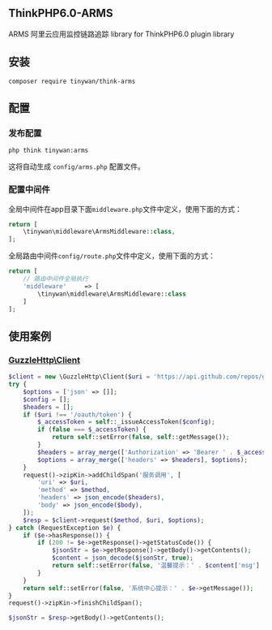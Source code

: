 ## ThinkPHP6.0-ARMS

ARMS 阿里云应用监控链路追踪 library for ThinkPHP6.0 plugin library

## 安装

```phpregexp
composer require tinywan/think-arms
```

## 配置

### 发布配置

```phpregexp
php think tinywan:arms
```
这将自动生成 `config/arms.php` 配置文件。

### 配置中间件

全局中间件在app目录下面`middleware.php`文件中定义，使用下面的方式：

```php
return [
	\tinywan\middleware\ArmsMiddleware::class,
];
```

全局路由中间件`config/route.php`文件中定义，使用下面的方式：

```php
return [
    // 路由中间件全局执行
    'middleware'     => [
        \tinywan\middleware\ArmsMiddleware::class
    ]
];
```

## 使用案例

### [GuzzleHttp\Client](https://github.com/guzzle/guzzle)

```php
$client = new \GuzzleHttp\Client($uri = 'https://api.github.com/repos/guzzle/guzzle');
try {
    $options = ['json' => []];
    $config = [];
    $headers = [];
    if ($uri !== '/oauth/token') {
        $_accessToken = self::_issueAccessToken($config);
        if (false === $_accessToken) {
            return self::setError(false, self::getMessage());
        }
        $headers = array_merge(['Authorization' => 'Bearer ' . $_accessToken], $header);
        $options = array_merge(['headers' => $headers], $options);
    }
    request()->zipKin->addChildSpan('服务调用', [
        'uri' => $uri,
        'method' => $method,
        'headers' => json_encode($headers),
        'body' => json_encode($body),
    ]);
    $resp = $client->request($method, $uri, $options);
} catch (RequestException $e) {
    if ($e->hasResponse()) {
        if (200 != $e->getResponse()->getStatusCode()) {
            $jsonStr = $e->getResponse()->getBody()->getContents();
            $content = json_decode($jsonStr, true);
            return self::setError(false, '温馨提示：' . $content['msg'] ?? '未知的错误信息');
        }
    }
    return self::setError(false, '系统中心提示：' . $e->getMessage());
}
request()->zipKin->finishChildSpan();

$jsonStr = $resp->getBody()->getContents();
```
